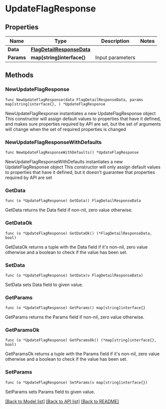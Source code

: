 # UpdateFlagResponse

## Properties

Name | Type | Description | Notes
------------ | ------------- | ------------- | -------------
**Data** | [**FlagDetailResponseData**](FlagDetailResponseData.md) |  | 
**Params** | **map[string]interface{}** | Input parameters | 

## Methods

### NewUpdateFlagResponse

`func NewUpdateFlagResponse(data FlagDetailResponseData, params map[string]interface{}, ) *UpdateFlagResponse`

NewUpdateFlagResponse instantiates a new UpdateFlagResponse object
This constructor will assign default values to properties that have it defined,
and makes sure properties required by API are set, but the set of arguments
will change when the set of required properties is changed

### NewUpdateFlagResponseWithDefaults

`func NewUpdateFlagResponseWithDefaults() *UpdateFlagResponse`

NewUpdateFlagResponseWithDefaults instantiates a new UpdateFlagResponse object
This constructor will only assign default values to properties that have it defined,
but it doesn't guarantee that properties required by API are set

### GetData

`func (o *UpdateFlagResponse) GetData() FlagDetailResponseData`

GetData returns the Data field if non-nil, zero value otherwise.

### GetDataOk

`func (o *UpdateFlagResponse) GetDataOk() (*FlagDetailResponseData, bool)`

GetDataOk returns a tuple with the Data field if it's non-nil, zero value otherwise
and a boolean to check if the value has been set.

### SetData

`func (o *UpdateFlagResponse) SetData(v FlagDetailResponseData)`

SetData sets Data field to given value.


### GetParams

`func (o *UpdateFlagResponse) GetParams() map[string]interface{}`

GetParams returns the Params field if non-nil, zero value otherwise.

### GetParamsOk

`func (o *UpdateFlagResponse) GetParamsOk() (*map[string]interface{}, bool)`

GetParamsOk returns a tuple with the Params field if it's non-nil, zero value otherwise
and a boolean to check if the value has been set.

### SetParams

`func (o *UpdateFlagResponse) SetParams(v map[string]interface{})`

SetParams sets Params field to given value.



[[Back to Model list]](../README.md#documentation-for-models) [[Back to API list]](../README.md#documentation-for-api-endpoints) [[Back to README]](../README.md)


